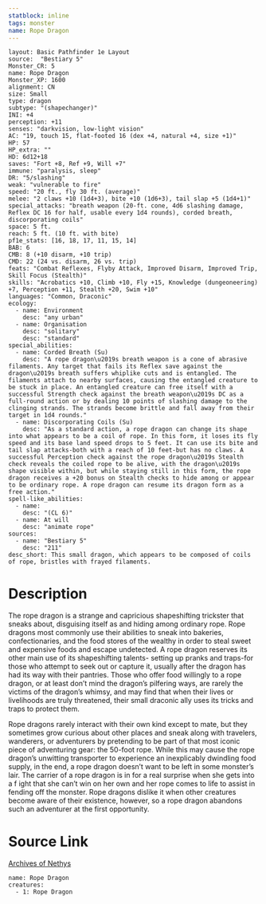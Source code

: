 ```yaml
---
statblock: inline
tags: monster
name: Rope Dragon
---
```

```statblock
layout: Basic Pathfinder 1e Layout
source:  "Bestiary 5"
Monster_CR: 5
name: Rope Dragon
Monster_XP: 1600
alignment: CN
size: Small
type: dragon
subtype: "(shapechanger)"
INI: +4
perception: +11
senses: "darkvision, low-light vision"
AC: "19, touch 15, flat-footed 16 (dex +4, natural +4, size +1)"
HP: 57
HP_extra: ""
HD: 6d12+18
saves: "Fort +8, Ref +9, Will +7"
immune: "paralysis, sleep"
DR: "5/slashing"
weak: "vulnerable to fire"
speed: "20 ft., fly 30 ft. (average)"
melee: "2 claws +10 (1d4+3), bite +10 (1d6+3), tail slap +5 (1d4+1)"
special_attacks: "breath weapon (20-ft. cone, 4d6 slashing damage, Reflex DC 16 for half, usable every 1d4 rounds), corded breath, discorporating coils"
space: 5 ft.
reach: 5 ft. (10 ft. with bite)
pf1e_stats: [16, 18, 17, 11, 15, 14]
BAB: 6
CMB: 8 (+10 disarm, +10 trip)
CMD: 22 (24 vs. disarm, 26 vs. trip)
feats: "Combat Reflexes, Flyby Attack, Improved Disarm, Improved Trip, Skill Focus (Stealth)"
skills: "Acrobatics +10, Climb +10, Fly +15, Knowledge (dungeoneering) +7, Perception +11, Stealth +20, Swim +10"
languages: "Common, Draconic"
ecology:
  - name: Environment
    desc: "any urban"
  - name: Organisation
    desc: "solitary"
    desc: "standard"
special_abilities:
  - name: Corded Breath (Su)
    desc: "A rope dragon\u2019s breath weapon is a cone of abrasive filaments. Any target that fails its Reflex save against the dragon\u2019s breath suffers whiplike cuts and is entangled. The filaments attach to nearby surfaces, causing the entangled creature to be stuck in place. An entangled creature can free itself with a successful Strength check against the breath weapon\u2019s DC as a full-round action or by dealing 10 points of slashing damage to the clinging strands. The strands become brittle and fall away from their target in 1d4 rounds."
  - name: Discorporating Coils (Su)
    desc: "As a standard action, a rope dragon can change its shape into what appears to be a coil of rope. In this form, it loses its fly speed and its base land speed drops to 5 feet. It can use its bite and tail slap attacks-both with a reach of 10 feet-but has no claws. A successful Perception check against the rope dragon\u2019s Stealth check reveals the coiled rope to be alive, with the dragon\u2019s shape visible within, but while staying still in this form, the rope dragon receives a +20 bonus on Stealth checks to hide among or appear to be ordinary rope. A rope dragon can resume its dragon form as a free action."
spell-like_abilities:
  - name:
    desc: "(CL 6)"
  - name: At will
    desc: "animate rope"
sources:
  - name: "Bestiary 5"
    desc: "211"
desc_short: This small dragon, which appears to be composed of coils of rope, bristles with frayed filaments.
```
# Description
The rope dragon is a strange and capricious shapeshifting trickster that sneaks about, disguising itself as and hiding among ordinary rope. Rope dragons most commonly use their abilities to sneak into bakeries, confectionaries, and the food stores of the wealthy in order to steal sweet and expensive foods and escape undetected. A rope dragon reserves its other main use of its shapeshifting talents- setting up pranks and traps-for those who attempt to seek out or capture it, usually after the dragon has had its way with their pantries. Those who offer food willingly to a rope dragon, or at least don’t mind the dragon’s pilfering ways, are rarely the victims of the dragon’s whimsy, and may find that when their lives or livelihoods are truly threatened, their small draconic ally uses its tricks and traps to protect them.

 Rope dragons rarely interact with their own kind except to mate, but they sometimes grow curious about other places and sneak along with travelers, wanderers, or adventurers by pretending to be part of that most iconic piece of adventuring gear: the 50-foot rope. While this may cause the rope dragon’s unwitting transporter to experience an inexplicably dwindling food supply, in the end, a rope dragon doesn’t want to be left in some monster’s lair. The carrier of a rope dragon is in for a real surprise when she gets into a f ight that she can’t win on her own and her rope comes to life to assist in fending off the monster. Rope dragons dislike it when other creatures become aware of their existence, however, so a rope dragon abandons such an adventurer at the first opportunity.
# Source Link
[Archives of Nethys](https://aonprd.com/MonsterDisplay.aspx?ItemName=Rope%20Dragon)
```encounter-table
name: Rope Dragon
creatures:
  - 1: Rope Dragon
```
